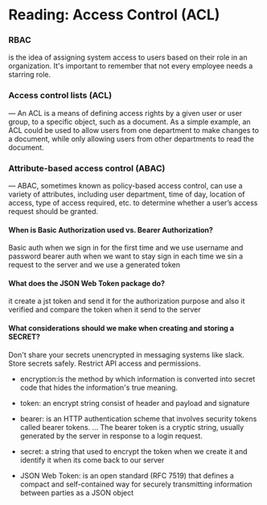 # Reading: Access Control (ACL)


### RBAC 
is the idea of assigning system access to users based on their role in an organization. It's important to remember that not every employee needs a starring role.


### Access control lists (ACL) 
— An ACL is a means of defining access rights by a given user or user group, to a specific object, such as a document.  As a simple example, an ACL could be used to allow users from one department to make changes to a document, while only allowing users from other departments to read the document.

### Attribute-based access control (ABAC) 
— ABAC, sometimes known as policy-based access control, can use a variety of attributes, including user department, time of day, location of access, type of access required, etc. to determine whether a user’s access request should be granted.





#### When is Basic Authorization used vs. Bearer Authorization?
Basic auth when we sign in for the first time  and we use username and password
bearer auth when we want to stay sign in each time we sin a request to the server and we use a generated token

#### What does the JSON Web Token package do?

it create a jst token and send it for the authorization purpose and also it verified and compare the token when it send to the server 


#### What considerations should we make when creating and storing a SECRET?

Don't share your secrets unencrypted in messaging systems like slack.
Store secrets safely.
Restrict API access and permissions.




* encryption:is the method by which information is converted into secret code that hides the information's true meaning.
  
* token: an encrypt string consist of header and payload and signature 
   
* bearer:  is an HTTP authentication scheme that involves security tokens called bearer tokens. ... The bearer token is a cryptic string, usually generated by the server in response to a login request.
  
* secret: a string that used to encrypt the token when we create it and  identify it when its come back to our server
  
* JSON Web Token: is an open standard (RFC 7519) that defines a compact and self-contained way for securely transmitting information between parties as a JSON object